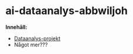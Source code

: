 # ai-dataanalys-abbwiljoh

**Innehåll:**
  - [Dataanalys-projekt](https://github.com/abbindustrigymnasium/ai-dataanalys-abbwiljoh/tree/main/Data-Analys "Projekt från dataanalys-lektionerna.")
  - Något mer???
